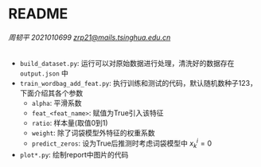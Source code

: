 # README
###### 周韧平 2021010699 zrp21@mails.tsinghua.edu.cn

- `build_dataset.py`: 运行可以对原始数据进行处理，清洗好的数据存在 `output.json` 中
- `train_wordbag_add_feat.py`: 执行训练和测试的代码，默认随机数种子123，下面介绍其各个参数
    - `alpha`: 平滑系数
    - `feat_<feat_name>`: 赋值为True引入该特征
    - `ratio`: 样本量(取值0到1)
    - `weight`: 除了词袋模型外特征的权重系数
    - `predict_zeros`: 设为True后推测时考虑词袋模型中 $x_k^i = 0$ 
- `plot*.py`: 绘制report中图片的代码